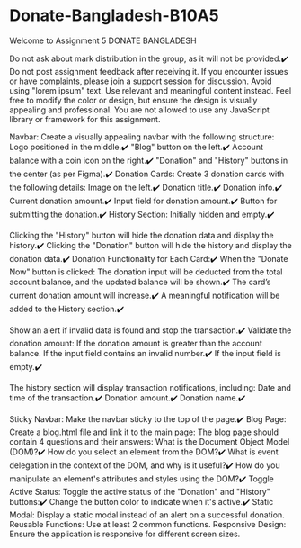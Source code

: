 # Donate-Bangladesh-B10A5

Welcome to Assignment 5
 DONATE BANGLADESH
<!--! Key Rule -->
Do not ask about mark distribution in the group, as it will not be provided.✔️
Do not post assignment feedback after receiving it. If you encounter issues or have complaints, please join a support session for discussion.
Avoid using "lorem ipsum" text. Use relevant and meaningful content instead.
Feel free to modify the color or design, but ensure the design is visually appealing and professional.
You are not allowed to use any JavaScript library or framework for this assignment.
<!--! Design -->
Navbar: Create a visually appealing navbar with the following structure:
Logo positioned in the middle.✔️
"Blog" button on the left.✔️
Account balance with a coin icon on the right.✔️
"Donation" and "History" buttons in the center (as per Figma).✔️
Donation Cards: Create 3 donation cards with the following details:
Image on the left.✔️
Donation title.✔️
Donation info.✔️
Current donation amount.✔️
Input field for donation amount.✔️
Button for submitting the donation.✔️
History Section: Initially hidden and empty.✔️
<!--! Functionalities -->
<!--! Donation and History Button Functionality: -->
Clicking the "History" button will hide the donation data and display the history.✔️
Clicking the "Donation" button will hide the history and display the donation data.✔️
Donation Functionality for Each Card:✔️
When the "Donate Now" button is clicked:
The donation input will be deducted from the total account balance, and the updated balance will be shown.✔️
The card’s current donation amount will increase.✔️
A meaningful notification will be added to the History section.✔️
<!--! Input Validation: -->
Show an alert if invalid data is found and stop the transaction.✔️
Validate the donation amount:
If the donation amount is greater than the account balance.
If the input field contains an invalid number.✔️
If the input field is empty.✔️
<!--! History Section: -->
The history section will display transaction notifications, including:
Date and time of the transaction.✔️
Donation amount.✔️
Donation name.✔️
<!--! Challenges -->
Sticky Navbar: Make the navbar sticky to the top of the page.✔️
Blog Page: Create a blog.html file and link it to the main page:
The blog page should contain 4 questions and their answers:
What is the Document Object Model (DOM)?✔️
How do you select an element from the DOM?✔️
What is event delegation in the context of the DOM, and why is it useful?✔️
How do you manipulate an element's attributes and styles using the DOM?✔️
Toggle Active Status: Toggle the active status of the "Donation" and "History" buttons:✔️
Change the button color to indicate when it's active.✔️
Static Modal: Display a static modal instead of an alert on a successful donation.
Reusable Functions: Use at least 2 common functions.
Responsive Design: Ensure the application is responsive for different screen sizes.
